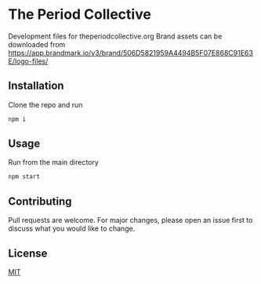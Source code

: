 # The Period Collective

Development files for theperiodcollective.org
Brand assets can be downloaded from https://app.brandmark.io/v3/brand/506D5821959A4494B5F07E868C91E63E/logo-files/

## Installation

Clone the repo and run

```bash
npm i
```

## Usage

Run from the main directory

```bash
npm start

```

## Contributing

Pull requests are welcome. For major changes, please open an issue first
to discuss what you would like to change.

## License

[MIT](https://choosealicense.com/licenses/mit/)
